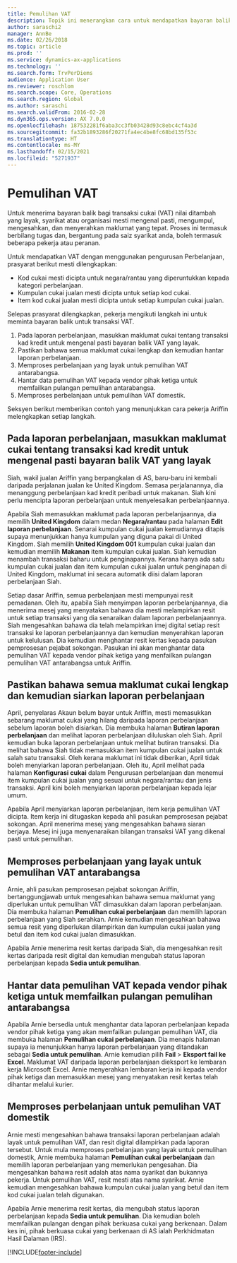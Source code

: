 ```yaml
---
title: Pemulihan VAT
description: Topik ini menerangkan cara untuk mendapatkan bayaran balik pada transaksi cukai (VAT) nilai ditambah.
author: saraschi2
manager: AnnBe
ms.date: 02/26/2018
ms.topic: article
ms.prod: ''
ms.service: dynamics-ax-applications
ms.technology: ''
ms.search.form: TrvPerDiems
audience: Application User
ms.reviewer: roschlom
ms.search.scope: Core, Operations
ms.search.region: Global
ms.author: saraschi
ms.search.validFrom: 2016-02-28
ms.dyn365.ops.version: AX 7.0.0
ms.openlocfilehash: 187532281f6aba3cc3fb03428d93c8ebc4cf4a3d
ms.sourcegitcommit: fa32b1893286f20271fa4ec4be8fc68bd135f53c
ms.translationtype: HT
ms.contentlocale: ms-MY
ms.lasthandoff: 02/15/2021
ms.locfileid: "5271937"
---
```

# <a name="vat-recovery"></a>Pemulihan VAT 

Untuk menerima bayaran balik bagi transaksi cukai (VAT) nilai ditambah yang layak, syarikat atau organisasi mesti mengenal pasti, mengumpul, mengesahkan, dan menyerahkan maklumat yang tepat. Proses ini termasuk berbilang tugas dan, bergantung pada saiz syarikat anda, boleh termasuk beberapa pekerja atau peranan.

Untuk mendapatkan VAT dengan menggunakan pengurusan Perbelanjaan, prasyarat berikut mesti dilengkapkan:

- Kod cukai mesti dicipta untuk negara/rantau yang diperuntukkan kepada kategori perbelanjaan.
- Kumpulan cukai jualan mesti dicipta untuk setiap kod cukai.
- Item kod cukai jualan mesti dicipta untuk setiap kumpulan cukai jualan.

Selepas prasyarat dilengkapkan, pekerja mengikuti langkah ini untuk meminta bayaran balik untuk transaksi VAT.

1. Pada laporan perbelanjaan, masukkan maklumat cukai tentang transaksi kad kredit untuk mengenal pasti bayaran balik VAT yang layak.
2. Pastikan bahawa semua maklumat cukai lengkap dan kemudian hantar laporan perbelanjaan.
3. Memproses perbelanjaan yang layak untuk pemulihan VAT antarabangsa.
4. Hantar data pemulihan VAT kepada vendor pihak ketiga untuk memfailkan pulangan pemulihan antarabangsa.
5. Memproses perbelanjaan untuk pemulihan VAT domestik.

Seksyen berikut memberikan contoh yang menunjukkan cara pekerja Ariffin melengkapkan setiap langkah.

## <a name="on-an-expense-report-enter-tax-information-about-credit-card-transactions-to-identify-eligible-vat-refunds"></a>Pada laporan perbelanjaan, masukkan maklumat cukai tentang transaksi kad kredit untuk mengenal pasti bayaran balik VAT yang layak

Siah, wakil jualan Ariffin yang berpangkalan di AS, baru-baru ini kembali daripada perjalanan jualan ke United Kingdom. Semasa perjalanannya, dia menanggung perbelanjaan kad kredit peribadi untuk makanan. Siah kini perlu mencipta laporan perbelanjaan untuk menyelesaikan perbelanjaannya.

Apabila Siah memasukkan maklumat pada laporan perbelanjaannya, dia memilih **United Kingdom** dalam medan **Negara/rantau** pada halaman **Edit laporan perbelanjaan**. Senarai kumpulan cukai jualan kemudiannya ditapis supaya menunjukkan hanya kumpulan yang diguna pakai di United Kingdom. Siah memilih **United Kingdom 001** kumpulan cukai jualan dan kemudian memilih **Makanan** item kumpulan cukai jualan. Siah kemudian menambah transaksi baharu untuk penginapannya. Kerana hanya ada satu kumpulan cukai jualan dan item kumpulan cukai jualan untuk penginapan di United Kingdom, maklumat ini secara automatik diisi dalam laporan perbelanjaan Siah.

Setiap dasar Ariffin, semua perbelanjaan mesti mempunyai resit pemadanan. Oleh itu, apabila Siah menyimpan laporan perbelanjaannya, dia menerima mesej yang menyatakan bahawa dia mesti melampirkan resit untuk setiap transaksi yang dia senaraikan dalam laporan perbelanjaannya. Siah mengesahkan bahawa dia telah melampirkan imej digital setiap resit transaksi ke laporan perbelanjaannya dan kemudian menyerahkan laporan untuk kelulusan. Dia kemudian menghantar resit kertas kepada pasukan pemprosesan pejabat sokongan. Pasukan ini akan menghantar data pemulihan VAT kepada vendor pihak ketiga yang menfailkan pulangan pemulihan VAT antarabangsa untuk Ariffin.

## <a name="make-sure-that-all-tax-information-is-complete-and-then-post-the-expense-report"></a>Pastikan bahawa semua maklumat cukai lengkap dan kemudian siarkan laporan perbelanjaan

April, penyelaras Akaun belum bayar untuk Ariffin, mesti memasukkan sebarang maklumat cukai yang hilang daripada laporan perbelanjaan sebelum laporan boleh disiarkan. Dia membuka halaman **Butiran laporan perbelanjaan** dan melihat laporan perbelanjaan diluluskan oleh Siah. April kemudian buka laporan perbelanjaan untuk melihat butiran transaksi. Dia melihat bahawa Siah tidak memasukkan item kumpulan cukai jualan untuk salah satu transaksi. Oleh kerana maklumat ini tidak diberikan, April tidak boleh menyiarkan laporan perbelanjaan. Oleh itu, April melihat pada halaman **Konfigurasi cukai** dalam Pengurusan perbelanjaan dan menemui item kumpulan cukai jualan yang sesuai untuk negara/rantau dan jenis transaksi. April kini boleh menyiarkan laporan perbelanjaan kepada lejar umum.

Apabila April menyiarkan laporan perbelanjaan, item kerja pemulihan VAT dicipta. Item kerja ini ditugaskan kepada ahli pasukan pemprosesan pejabat sokongan. April menerima mesej yang mengesahkan bahawa siaran berjaya. Mesej ini juga menyenaraikan bilangan transaksi VAT yang dikenal pasti untuk pemulihan.

## <a name="process-expenses-that-are-eligible-for-international-vat-recovery"></a>Memproses perbelanjaan yang layak untuk pemulihan VAT antarabangsa

Arnie, ahli pasukan pemprosesan pejabat sokongan Ariffin, bertanggungjawab untuk mengesahkan bahawa semua maklumat yang diperlukan untuk pemulihan VAT dimasukkan dalam laporan perbelanjaan. Dia membuka halaman **Pemulihan cukai perbelanjaan** dan memilih laporan perbelanjaan yang Siah serahkan. Arnie kemudian mengesahkan bahawa semua resit yang diperlukan dilampirkan dan kumpulan cukai jualan yang betul dan item kod cukai jualan dimasukkan.

Apabila Arnie menerima resit kertas daripada Siah, dia mengesahkan resit kertas daripada resit digital dan kemudian mengubah status laporan perbelanjaan kepada **Sedia untuk pemulihan**.

## <a name="send-vat-recovery-data-to-the-third-party-vendor-to-file-international-recovery-returns"></a>Hantar data pemulihan VAT kepada vendor pihak ketiga untuk memfailkan pulangan pemulihan antarabangsa

Apabila Arnie bersedia untuk menghantar data laporan perbelanjaan kepada vendor pihak ketiga yang akan memfailkan pulangan pemulihan VAT, dia membuka halaman **Pemulihan cukai perbelanjaan**. Dia menapis halaman supaya ia menunjukkan hanya laporan perbelanjaan yang ditandakan sebagai **Sedia untuk pemulihan**. Arnie kemudian pilih **Fail** &gt; **Eksport fail ke Excel**. Maklumat VAT daripada laporan perbelanjaan dieksport ke lembaran kerja Microsoft Excel. Arnie menyerahkan lembaran kerja ini kepada vendor pihak ketiga dan memasukkan mesej yang menyatakan resit kertas telah dihantar melalui kurier.

## <a name="process-expenses-for-domestic-vat-recovery"></a>Memproses perbelanjaan untuk pemulihan VAT domestik

Arnie mesti mengesahkan bahawa transaksi laporan perbelanjaan adalah layak untuk pemulihan VAT, dan resit digital dilampirkan pada laporan tersebut. Untuk mula memproses perbelanjaan yang layak untuk pemulihan domestik, Arnie membuka halaman **Pemulihan cukai perbelanjaan** dan memilih laporan perbelanjaan yang memerlukan pengesahan. Dia mengesahkan bahawa resit adalah atas nama syarikat dan bukannya pekerja. Untuk pemulihan VAT, resit mesti atas nama syarikat. Arnie kemudian mengesahkan bahawa kumpulan cukai jualan yang betul dan item kod cukai jualan telah digunakan.

Apabila Arnie menerima resit kertas, dia mengubah status laporan perbelanjaan kepada **Sedia untuk pemulihan**. Dia kemudian boleh memfailkan pulangan dengan pihak berkuasa cukai yang berkenaan. Dalam kes ini, pihak berkuasa cukai yang berkenaan di AS ialah Perkhidmatan Hasil Dalaman (IRS).


[!INCLUDE[footer-include](../includes/footer-banner.md)]